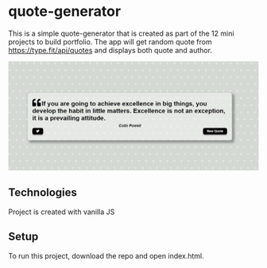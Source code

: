 # quote-generator
This is a simple quote-generator that is created as part of the 12 mini projects to build portfolio. The app will get random quote from https://type.fit/api/quotes and displays both quote and author.

![project-preview](screenshot.JPG)

## Technologies
Project is created with vanilla JS

## Setup
To run this project, download the repo and open index.html.